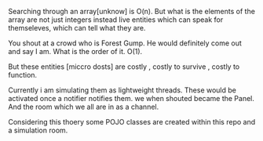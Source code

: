 Searching through an array[unknow] is O(n). But what is the elements of the array are not just integers instead live
entities which can speak for themseleves, which can tell what they are. 

You shout at a crowd who is Forest Gump. He would definitely come out and say I am. What is the order of it. O(1).

But these entities [miccro dosts] are costly , costly to survive , costly to function. 

Currently i am simulating them as lightweight threads. These would be activated once a notifier notifies them. we when
shouted became the Panel. And the room which we all are in as a channel. 

Considering this thoery some POJO classes are created within this repo and a simulation room.
